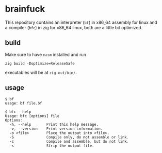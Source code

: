 brainfuck
=========
This repository contains an interpreter (`bf`) in x86_64 assembly for linux and
a compiler (`bfc`) in zig for x86_64 linux, both are a little bit optimized.

build
-----
Make sure to have `nasm` installed and run

    zig build -Doptimize=ReleaseSafe

executables will be at `zig-out/bin/`.

usage
-----
```console
$ bf
usage: bf file.bf

$ bfc --help
Usage: bfc [options] file
Options:
  -h, --help       Print this help message.
  -v, --version    Print version information.
  -o <file>        Place the output into <file>.
  -S               Compile only, do not assemble or link.
  -c               Compile and assemble, but do not link.
  -s               Strip the output file.
```
